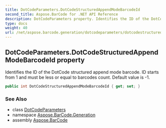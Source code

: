 ```yaml
---
title: DotCodeParameters.DotCodeStructuredAppendModeBarcodeId
second_title: Aspose.BarCode for .NET API Reference
description: DotCodeParameters property. Identifies the ID of the DotCode structured append mode barcode. ID starts from 1 and must be less or equal to barcodes count. Default value is 1
type: docs
weight: 40
url: /net/aspose.barcode.generation/dotcodeparameters/dotcodestructuredappendmodebarcodeid/
---
```

## DotCodeParameters.DotCodeStructuredAppendModeBarcodeId property

Identifies the ID of the DotCode structured append mode barcode. ID starts from 1 and must be less or equal to barcodes count. Default value is -1.

```csharp
public int DotCodeStructuredAppendModeBarcodeId { get; set; }
```

### See Also

* class [DotCodeParameters](../)
* namespace [Aspose.BarCode.Generation](../../dotcodeparameters/)
* assembly [Aspose.BarCode](../../../)


